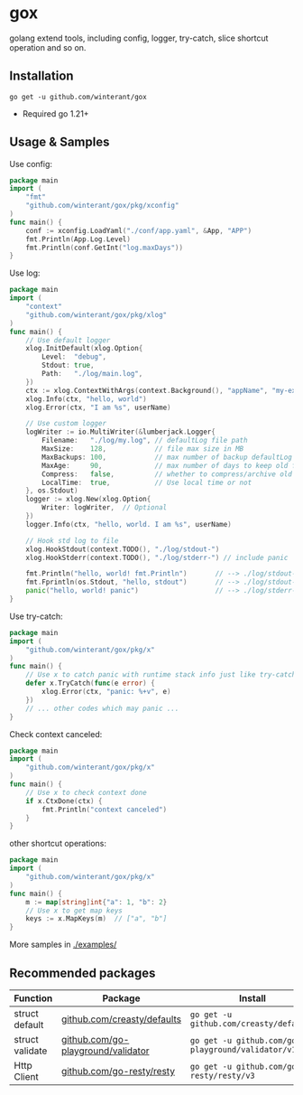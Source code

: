 # gox

golang extend tools, including config, logger, try-catch, slice shortcut operation and so on.

## Installation

```
go get -u github.com/winterant/gox
```
- Required go 1.21+

## Usage & Samples

Use config:
```go
package main
import (
    "fmt"
    "github.com/winterant/gox/pkg/xconfig"
)
func main() {
    conf := xconfig.LoadYaml("./conf/app.yaml", &App, "APP")
    fmt.Println(App.Log.Level)
    fmt.Println(conf.GetInt("log.maxDays"))
}
```

Use log:
```go
package main
import (
    "context"
    "github.com/winterant/gox/pkg/xlog"
)
func main() {
	// Use default logger
	xlog.InitDefault(xlog.Option{
		Level:  "debug",
		Stdout: true,
		Path:   "./log/main.log",
	})
    ctx := xlog.ContextWithArgs(context.Background(), "appName", "my-example-app") // add context args which will print in log
    xlog.Info(ctx, "hello, world")
    xlog.Error(ctx, "I am %s", userName)

    // Use custom logger
    logWriter := io.MultiWriter(&lumberjack.Logger{
        Filename:   "./log/my.log", // defaultLog file path
        MaxSize:    128,            // file max size in MB
        MaxBackups: 100,            // max number of backup defaultLog files
        MaxAge:     90,             // max number of days to keep old files
        Compress:   false,          // whether to compress/archive old files
        LocalTime:  true,           // Use local time or not
    }, os.Stdout)
	logger := xlog.New(xlog.Option{
		Writer: logWriter,  // Optional
	})
    logger.Info(ctx, "hello, world. I am %s", userName)

	// Hook std log to file
	xlog.HookStdout(context.TODO(), "./log/stdout-")
	xlog.HookStderr(context.TODO(), "./log/stderr-") // include panic

	fmt.Println("hello, world! fmt.Println")       // --> ./log/stdout-*.log
	fmt.Fprintln(os.Stdout, "hello, stdout")       // --> ./log/stdout-*.log
	panic("hello, world! panic")                   // --> ./log/stderr-*.log
}
```

Use try-catch:
```go
package main
import (
    "github.com/winterant/gox/pkg/x"
)
func main() {
    // Use x to catch panic with runtime stack info just like try-catch in other language
    defer x.TryCatch(func(e error) {
        xlog.Error(ctx, "panic: %+v", e)
    })
    // ... other codes which may panic ...
}
```

Check context canceled:
```go
package main
import (
    "github.com/winterant/gox/pkg/x"
)
func main() {
    // Use x to check context done
    if x.CtxDone(ctx) {
        fmt.Println("context canceled")
    }
}
```

other shortcut operations:
```go
package main
import (
    "github.com/winterant/gox/pkg/x"
)
func main() {
    m := map[string]int{"a": 1, "b": 2}
    // Use x to get map keys
    keys := x.MapKeys(m)  // ["a", "b"]
}
```

More samples in [./examples/](./examples/)


## Recommended packages

| Function        | Package                                                                          | Install                                            |
|-----------------|----------------------------------------------------------------------------------|----------------------------------------------------|
| struct default  | [github.com/creasty/defaults](https://github.com/creasty/defaults)               | `go get -u github.com/creasty/defaults`            |
| struct validate | [github.com/go-playground/validator](https://github.com/go-playground/validator) | `go get -u github.com/go-playground/validator/v10` |
| Http Client     | [github.com/go-resty/resty](https://github.com/go-resty/resty)                   | `go get -u github.com/go-resty/resty/v3`           |
